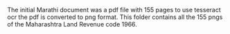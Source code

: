 The initial Marathi document was a pdf file with 155 pages to use tesseract ocr the pdf is converted to png format. This folder contains all the 155 pngs of the Maharashtra Land Revenue code 1966. 
